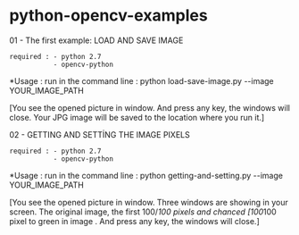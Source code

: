 # python-opencv-examples


01 - The first example: LOAD AND SAVE IMAGE 

    required : - python 2.7 
               - opencv-python
               
*Usage : run in the command line : python load-save-image.py --image YOUR_IMAGE_PATH

[You see the opened picture in window. And press any key, the windows will close. Your JPG image will be saved to the location where you run it.]

02 - GETTING AND SETTİNG THE IMAGE PIXELS 

    required : - python 2.7 
               - opencv-python
               
*Usage : run in the command line : python getting-and-setting.py --image YOUR_IMAGE_PATH

[You see the opened picture in window. Three windows are showing in your screen. The original image, the first 100/*100 pixels and chanced [100*100 pixel to green in image . And press any key, the windows will close.]
